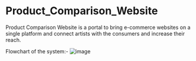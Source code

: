 # Product_Comparison_Website

Product Comparison Website is a portal to bring e-commerce websites on a single platform and connect artists with the consumers and increase their reach.

Flowchart of the system:-
![image](https://github.com/O-m-k-a-r/Product_Comparison_Website/assets/102466563/a708fec0-95de-4f9c-ab2b-f83a2b684708)
